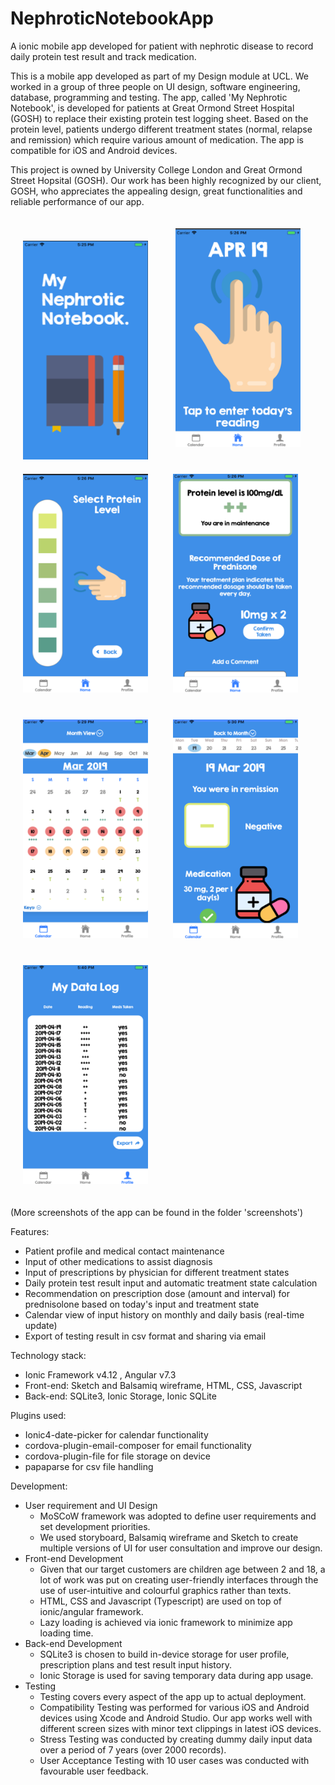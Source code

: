 # NephroticNotebookApp
A ionic mobile app developed for patient with nephrotic disease to record daily protein test result and track medication.

This is a mobile app developed as part of my Design module at UCL. We worked in a group of three people on UI design, software engineering, database, programming and testing. The app, called 'My Nephrotic Notebook', is developed for patients at Great Ormond Street Hospital (GOSH) to replace their existing protein test logging sheet. Based on the protein level, patients undergo different treatment states (normal, relapse and remission) which require various amount of medication. The app is compatible for iOS and Android devices.

This project is owned by University College London and Great Ormond Street Hopsital (GOSH). Our work has been highly recognized by our client, GOSH, who appreciates the appealing design, great functionalities and reliable performance of our app.

<div class="sceenshot">
<img src="https://github.com/annietsang23/NephroticNotebookApp/blob/master/screenshots/Picture1.png" hspace="20" width="200" height="350" title="Splash screen"> <img src="https://github.com/annietsang23/NephroticNotebookApp/blob/master/screenshots/Picture4.png" style="padding:20px;" width="200" height="350" title="Homepage"><img src="https://github.com/annietsang23/NephroticNotebookApp/blob/master/screenshots/Picture5.png" style="padding:20px;" width="200" height="350" title="Input reading"><img src="https://github.com/annietsang23/NephroticNotebookApp/blob/master/screenshots/Picture6.png" style="padding:20px;" width="200" height="350" title="Prescription advice"><img src="https://github.com/annietsang23/NephroticNotebookApp/blob/master/screenshots/Picture7.png" style="padding:20px;" width="200" height="350" title="Calendar view (monthly)"><img src="https://github.com/annietsang23/NephroticNotebookApp/blob/master/screenshots/Picture8.png" style="padding:20px;" width="200" height="350" title="Calendar view (daily)"><img src="https://github.com/annietsang23/NephroticNotebookApp/blob/master/screenshots/Picture9.png" style="padding:20px;" width="200" height="350" title="Export data">
</div>

(More screenshots of the app can be found in the folder 'screenshots')

Features:
- Patient profile and medical contact maintenance
- Input of other medications to assist diagnosis
- Input of prescriptions by physician for different treatment states
- Daily protein test result input and automatic treatment state calculation
- Recommendation on prescription dose (amount and interval) for prednisolone based on today's input and treatment state
- Calendar view of input history on monthly and daily basis (real-time update)
- Export of testing result in csv format and sharing via email

Technology stack:
- Ionic Framework v4.12 , Angular v7.3
- Front-end: Sketch and Balsamiq wireframe, HTML, CSS, Javascript
- Back-end: SQLite3, Ionic Storage, Ionic SQLite

Plugins used:
- Ionic4-date-picker for calendar functionality
- cordova-plugin-email-composer for email functionality
- cordova-plugin-file for file storage on device
- papaparse for csv file handling

Development:
- User requirement and UI Design
  - MoSCoW framework was adopted to define user requirements and set development priorities.
  - We used storyboard, Balsamiq wireframe and Sketch to create multiple versions of UI for user consultation and improve our     design. 
- Front-end Development
  - Given that our target customers are children age between 2 and 18, a lot of work was put on creating user-friendly           interfaces through the use of user-intuitive and colourful graphics rather than texts.
  - HTML, CSS and Javascript (Typescript) are used on top of ionic/angular framework.
  - Lazy loading is achieved via ionic framework to minimize app loading time.
- Back-end Development
  - SQLite3 is chosen to build in-device storage for user profile, prescription plans and test result input history.
  - Ionic Storage is used for saving temporary data during app usage.
- Testing
  - Testing covers every aspect of the app up to actual deployment.
  - Compatibility Testing was performed for various iOS and Android devices using Xcode and Android Studio. Our app works well with different screen sizes with minor text clippings in latest iOS devices.
  - Stress Testing was conducted by creating dummy daily input data over a period of 7 years (over 2000 records). 
  - User Acceptance Testing with 10 user cases was conducted with favourable user feedback.
